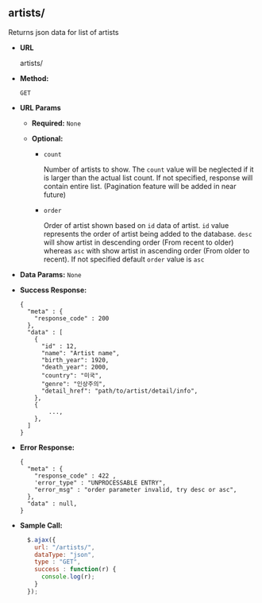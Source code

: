 **artists/**
----
  Returns json data for list of artists

* **URL**

  artists/

* **Method:**

  `GET`

*  **URL Params**

   * **Required:**
    `None`

   * **Optional:**

      * `count`

        Number of artists to show. The `count` value will be neglected if it is larger than the actual list count. If not specified, response will contain entire list. (Pagination feature will be added in near future)

      * `order`

        Order of artist shown based on `id` data of artist. `id` value represents the order of artist being added to the database. `desc` will show artist in descending order (From recent to older) whereas `asc` with show artist in ascending order (From older to recent). If not specified default `order` value is `asc`

* **Data Params:**
  `None`

* **Success Response:**

  ```
  {
    "meta" : {
      "response_code" : 200  
    },
    "data" : [
      {
        "id" : 12,
        "name": "Artist name",
        "birth_year": 1920,
        "death_year": 2000,
        "country": "미국",
        "genre": "인상주의",
        "detail_href": "path/to/artist/detail/info",
      },
      {
          ...,
      },
    ]
  }
  ```

* **Error Response:**
  ```
  {
    "meta" : {
      "response_code" : 422 ,
      'error_type" : "UNPROCESSABLE ENTRY",
      "error_msg" : "order parameter invalid, try desc or asc",
    },
    "data" : null,
  }
  ```

* **Sample Call:**

  ```javascript
    $.ajax({
      url: "/artists/",
      dataType: "json",
      type : "GET",
      success : function(r) {
        console.log(r);
      }
    });
  ```
